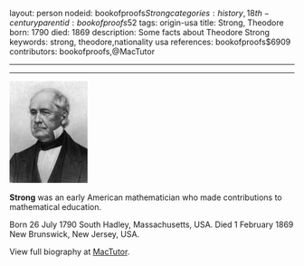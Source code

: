 layout: person
nodeid: bookofproofs$Strong
categories: history,18th-century
parentid: bookofproofs$52
tags: origin-usa
title: Strong, Theodore
born: 1790
died: 1869
description: Some facts about Theodore Strong
keywords: strong, theodore,nationality usa
references: bookofproofs$6909
contributors: bookofproofs,@MacTutor

---


---

![Strong.jpg](https://github.com/bookofproofs/bookofproofs.github.io/blob/main/_sources/_assets/images/portraits/Strong.jpg?raw=true)

**Strong** was an early American mathematician who made contributions to mathematical education.

Born 26 July 1790 South Hadley, Massachusetts, USA. Died 1 February 1869 New Brunswick, New Jersey, USA.


View full biography at [MacTutor](https://mathshistory.st-andrews.ac.uk/Biographies/Strong/).